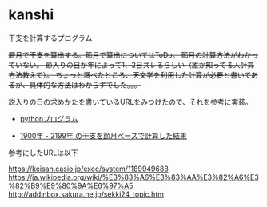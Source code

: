 # kanshi
干支を計算するプログラム

~~暦月で干支を算出する。節月で算出についてはToDo。
節月の計算方法がわかっていない。
節入りの日が年によって1、2日ズレるらしい（誰か知ってる人計算方法教えて）。
ちょっと調べたところ、天文学を利用した計算が必要と書いてあるが、具体的な方法はわからずでした。。。~~

説入りの日の求めかたを書いているURLをみつけたので、それを参考に実装。

- [pythonプログラム](https://github.com/ujibashi/kanshi/blob/master/kanshi.py)

- [1900年 - 2199年 の干支を節月ベースで計算した結果](https://github.com/ujibashi/kanshi/blob/master/1900-2199.setsuduki.csv)

参考にしたURLは以下

https://keisan.casio.jp/exec/system/1189949688
https://ja.wikipedia.org/wiki/%E3%83%A6%E3%83%AA%E3%82%A6%E3%82%B9%E9%80%9A%E6%97%A5
http://addinbox.sakura.ne.jp/sekki24_topic.htm
